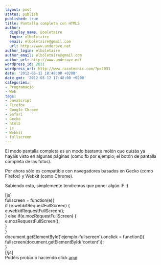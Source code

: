 ```yaml
---
layout: post
status: publish
published: true
title: Pantalla completa con HTML5
author:
  display_name: Booletaire
  login: elboletaire
  email: elboletaire@gmail.com
  url: http://www.underave.net
author_login: elboletaire
author_email: elboletaire@gmail.com
author_url: http://www.underave.net
wordpress_id: 2031
wordpress_url: http://www.racotecnic.com/?p=2031
date: '2012-05-12 18:48:00 +0200'
date_gmt: '2012-05-12 17:48:00 +0200'
categories:
- Programació
- Web
tags:
- JavaScript
- Firefox
- Google Chrome
- Safari
- Gecko
- html5
- js
- Webkit
- fullscreen
---
```

<p>El modo pantalla completa es un modo bastante molón que quizás ya hayáis visto en algunas páginas (como fb por ejemplo; el botón de pantalla completa de las fotos).</p>
<p>Por ahora sólo es compatible con navegadores basados en Gecko (como Firefox) y Webkit (como Chrome).</p>
<p>Sabiendo esto, simplemente tendremos que poner algún IF :)</p>
<p>[js]<br />
    fullscreen = function(e){<br />
          if (e.webkitRequestFullScreen) {<br />
            e.webkitRequestFullScreen();<br />
          } else if(e.mozRequestFullScreen) {<br />
            e.mozRequestFullScreen();<br />
          }<br />
      }<br />
    document.getElementById('ejemplo-fullscreen').onclick = function(){<br />
        fullscreen(document.getElementById('content'));<br />
    }<br />
[/js]<br />
Podéis probarlo haciendo click <a href="#fullscreen" id="ejemplo-fullscreen">aquí</a><br />
<script><br />
    fullscreen = function(e){<br />
          if (e.webkitRequestFullScreen) {<br />
            e.webkitRequestFullScreen();<br />
          } else if(e.mozRequestFullScreen) {<br />
            e.mozRequestFullScreen();<br />
          }<br />
      }<br />
    document.getElementById('ejemplo-fullscreen').onclick = function(){<br />
        fullscreen(document.getElementById('content'));<br />
        return false;<br />
    }<br />
</script></p>
